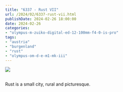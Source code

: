 ```yaml
---
title: "6337 - Rust VII"
url: /2024/02/6337-rust-vii.html
publishDate: 2024-02-26 18:00:00
date: 2024-02-26
categories:
- "olympus-m-zuiko-digital-ed-12-100mm-f4-0-is-pro"
tags:
- "austria"
- "burgenland"
- "rust"
- "olympus-om-d-e-m1-mk-iii"
---
```

<div class="container">
<div class="center"><a target="_blank" href="https://d25zfm9zpd7gm5.cloudfront.net/1200x1200/2020/20200802_101315_lr.jpg"><img class="webfeedsFeaturedVisual" src="https://d25zfm9zpd7gm5.cloudfront.net/0600x0600/2020/20200802_101315_lr.jpg" /></a></div>
</div>
<br />

Rust is a small city, rural and picturesque.
